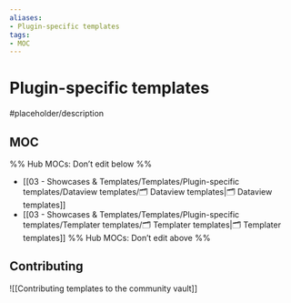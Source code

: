 ```yaml
---
aliases:
- Plugin-specific templates
tags: 
- MOC
---
```


# Plugin-specific templates

#placeholder/description 

## MOC

%% Hub MOCs: Don’t edit below  %%
-  [[03 - Showcases & Templates/Templates/Plugin-specific templates/Dataview templates/🗂️ Dataview templates|🗂️ Dataview templates]]
-  [[03 - Showcases & Templates/Templates/Plugin-specific templates/Templater templates/🗂️ Templater templates|🗂️ Templater templates]]
%% Hub MOCs: Don’t edit above  %%

## Contributing

![[Contributing templates to the community vault]]